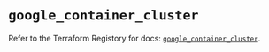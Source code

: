 # `google_container_cluster`

Refer to the Terraform Registory for docs: [`google_container_cluster`](https://registry.terraform.io/providers/hashicorp/google/4.73.1/docs/resources/container_cluster).
